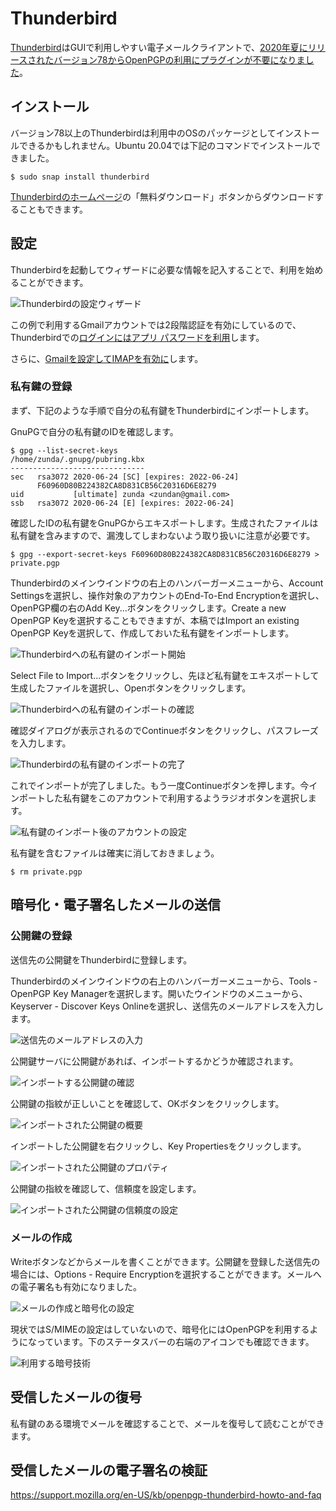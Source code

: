 # Thunderbird
[Thunderbird](http://www.thunderbird.net/ja/)はGUIで利用しやすい電子メールクライアントで、[2020年夏にリリースされたバージョン78からOpenPGPの利用にプラグインが不要になりました](https://wiki.mozilla.org/Thunderbird:OpenPGP:2020)。

## インストール
バージョン78以上のThunderbirdは利用中のOSのパッケージとしてインストールできるかもしれません。Ubuntu 20.04では下記のコマンドでインストールできました。

```
$ sudo snap install thunderbird
```

[Thunderbirdのホームページ](http://www.thunderbird.net/ja/)の「無料ダウンロード」ボタンからダウンロードすることもできます。

## 設定
Thunderbirdを起動してウィザードに必要な情報を記入することで、利用を始めることができます。

![Thunderbirdの設定ウィザード](/thunderbird-config-wizard.png)

この例で利用するGmailアカウントでは2段階認証を有効にしているので、Thunderbirdでの[ログインにはアプリ パスワードを利用](https://support.google.com/mail/answer/185833?hl=ja)します。

さらに、[Gmailを設定してIMAPを有効に](https://support.google.com/mail/answer/7126229?hl=ja)します。

### 私有鍵の登録
まず、下記のような手順で自分の私有鍵をThunderbirdにインポートします。

GnuPGで自分の私有鍵のIDを確認します。

```
$ gpg --list-secret-keys
/home/zunda/.gnupg/pubring.kbx
------------------------------
sec   rsa3072 2020-06-24 [SC] [expires: 2022-06-24]
      F60960D80B224382CA8D831CB56C20316D6E8279
uid           [ultimate] zunda <zundan@gmail.com>
ssb   rsa3072 2020-06-24 [E] [expires: 2022-06-24]

```

確認したIDの私有鍵をGnuPGからエキスポートします。生成されたファイルは私有鍵を含みますので、漏洩してしまわないよう取り扱いに注意が必要です。

```
$ gpg --export-secret-keys F60960D80B224382CA8D831CB56C20316D6E8279 > private.pgp
```

Thunderbirdのメインウインドウの右上のハンバーガーメニューから、Account Settingsを選択し、操作対象のアカウントのEnd-To-End Encryptionを選択し、OpenPGP欄の右のAdd Key...ボタンをクリックします。Create a new OpenPGP Keyを選択することもできますが、本稿ではImport an existing OpenPGP Keyを選択して、作成しておいた私有鍵をインポートします。

![Thunderbirdへの私有鍵のインポート開始](/thunderbird-seckey-import-start.png)

Select File to Import...ボタンをクリックし、先ほど私有鍵をエキスポートして生成したファイルを選択し、Openボタンをクリックします。

![Thunderbirdへの私有鍵のインポートの確認](/thunderbird-import-select.png)

確認ダイアログが表示されるのでContinueボタンをクリックし、パスフレーズを入力します。

![Thunderbirdの私有鍵のインポートの完了](/thunderbird-import-confirm.png)

これでインポートが完了しました。もう一度Continueボタンを押します。今インポートした私有鍵をこのアカウントで利用するようラジオボタンを選択します。

![私有鍵のインポート後のアカウントの設定](/thunderbird-import-complete.png)

私有鍵を含むファイルは確実に消しておきましょう。

```
$ rm private.pgp
```

## 暗号化・電子署名したメールの送信
### 公開鍵の登録
送信先の公開鍵をThunderbirdに登録します。

Thunderbirdのメインウインドウの右上のハンバーガーメニューから、Tools - OpenPGP Key Managerを選択します。開いたウインドウのメニューから、Keyserver - Discover Keys Onlineを選択し、送信先のメールアドレスを入力します。

![送信先のメールアドレスの入力](/thunderbird-pubkey-email.png)

公開鍵サーバに公開鍵があれば、インポートするかどうか確認されます。

![インポートする公開鍵の確認](/thunderbird-pubkey-confirm.png)

公開鍵の指紋が正しいことを確認して、OKボタンをクリックします。

![インポートされた公開鍵の概要](/thunderbird-pubkey-complete.png)

インポートした公開鍵を右クリックし、Key Propertiesをクリックします。

![インポートされた公開鍵のプロパティ](/thunderbird-prop-pubkey.png)

公開鍵の指紋を確認して、信頼度を設定します。

![インポートされた公開鍵の信頼度の設定](/thunderbird-trust-pubkey.png)

### メールの作成
Writeボタンなどからメールを書くことができます。公開鍵を登録した送信先の場合には、Options - Require Encryptionを選択することができます。メールへの電子署名も有効になりました。

![メールの作成と暗号化の設定](/thunderbird-compose.png)

現状ではS/MIMEの設定はしていないので、暗号化にはOpenPGPを利用するようになっています。下のステータスバーの右端のアイコンでも確認できます。

![利用する暗号技術](/thunderbird-encryption-technology.png)

## 受信したメールの復号
私有鍵のある環境でメールを確認することで、メールを復号して読むことができます。

## 受信したメールの電子署名の検証

https://support.mozilla.org/en-US/kb/openpgp-thunderbird-howto-and-faq
